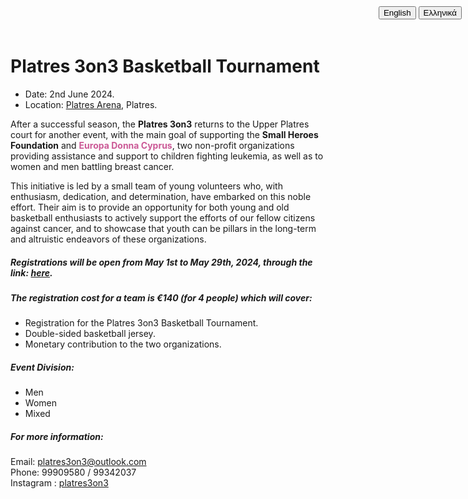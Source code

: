 <!DOCTYPE html>
<html lang="en">
<head>
    <meta charset="UTF-8">
    <meta name="viewport" content="width=device-width, initial-scale=1.0">
    <title>Platres 3on3 Basketball Tournament</title>
    <style>
        #language-btns {
            position: absolute;
            top: 10px;
            right: 10px;
        }
    </style>
    <script>
        function translateTo(language) {
            var elements = document.querySelectorAll('[data-translate]');
            elements.forEach(function(element) {
                var key = element.getAttribute('data-translate');
                if (translations[key] && translations[key][language]) {
                    element.innerHTML = translations[key][language];
                }
            });
        }
        var translations = {
            "tournament_title": {
                "en": "Platres 3on3 Basketball Tournament",
                "el": "Πλάτρες 3on3 Πρωτάθλημα Καλαθοσφαίρισης"
            },
            "date": {
                "en": "Date: 2nd June 2024",
                "el": "Ημερομηνία: 2 Ιουνίου 2024"
            },
            "location": {
                "en": "Location: <a href='https://platresarena.com/'>Platres Arena</a>, Platres.",
                "el": "Τοποθεσία: <a href='https://platresarena.com/'>Αρένα Πλατρών</a>, Πλάτρες."
            },
            "description": {
                "en": "After a successful season, the <b>Platres 3on3</b> returns to the Upper Platres court for another event, with the main goal of supporting the <b>Small Heroes Foundation</b> and <span style='color: #CB5996; font-weight: bold;'>Europa Donna Cyprus</span>, two non-profit organizations providing assistance and support to children fighting leukemia, as well as to women and men battling breast cancer.",
                "el": "Μετά από μια επιτυχημένη χρονιά, το <b>Platres 3on3</b> επιστρέφει στο γήπεδο των Πάνω Πλατρών για μια ακόμη διοργάνωση, με κύριο στόχο την υποστήριξη του <b>Ιδρύματος Μικροί Ήρωες</b> και του <span style='color: #CB5996; font-weight: bold;'>Europa Donna Cyprus</span>, δύο μη κερδοσκοπικών οργανισμών οι οποίοι παρέχουν βοήθεια και στήριξη σε παιδιά τα οποία παλεύουν με την λευχαιμία, σε γυναίκες και άντρες οι οποίοι αγωνίζονται κατά του  καρκίνου του μαστού."
            },
            "initiative": {
                "en": "This initiative is led by a small team of young volunteers who, with enthusiasm, dedication, and determination, have embarked on this noble effort. Their aim is to provide an opportunity for both young and old basketball enthusiasts to actively support the efforts of our fellow citizens against cancer, and to showcase that youth can be pillars in the long-term and altruistic endeavors of these organizations.",
                "el": "Η πρωτοβουλία αυτή ηγείται από μικρή ομάδα νέων εθελοντών, οι οποίοι, με ενθουσιασμό, αφοσίωση και δυναμισμό, ξεκίνησαν αυτή την άοκνη προσπάθεια. Στόχος τους είναι αφενός να δώσουν την ευκαιρία σε μικρούς και μεγάλους φίλους της καθαλόσφαιρας να στηρίξουν έπρακτα την προσπάθεια των συνανθρώπων μας κατά του καρκίνου και αφετέρου να αναδείξουν ότι οι νέοι μπορούν να αποτελέσουν στηλοβάτες στην μακροχρόνια και αλτρουιστική προσπάθεια αυτών των οργανισμών."
            },
            "registration_dates": {
                "en": "Registrations will be open from May 1st to May 29th, 2024, through the link: <a href='https://forms.office.com/r/NkmdV3gJKs?origin=lprLink'>here</a>.",
                "el": "Οι εγγραφές θα είναι ανοικτές από 1 Μαΐου έως 29 Μαΐου 2024 μέσω του συνδέσμου <a href='https://forms.office.com/r/NkmdV3gJKs?origin=lprLink'>εδώ</a>."
            },
            "registration_cost": {
                "en": "The registration cost for a team is €140 (for 4 people) which will cover:",
                "el": "Το κόστος εγγραφής μια ομάδας ανέρχεται στα €140 (4 άτομα) το οποίο θα καλύπτει:"
            },
            "event_categories": {
                "en": "Event Division:",
                "el": "Κατηγορίες Διοργάνωσης:"
            },
            "more_info": {
                "en": "For more information:",
                "el": "Για περισσότερες πληροφορίες:"
            }
        };
    </script>
</head>
<body>
    <div id="language-btns">
        <button onclick="translateTo('en')">English</button>
        <button onclick="translateTo('el')">Ελληνικά</button>
    </div>
    <h1 data-translate="tournament_title">Platres 3on3 Basketball Tournament</h1>
    <ul>
        <li data-translate="date">Date: 2nd June 2024.</li>
        <li data-translate="location">Location: <a href="https://platresarena.com/">Platres Arena</a>, Platres.</li>
    </ul>
    <p data-translate="description">After a successful season, the <b>Platres 3on3</b> returns to the Upper Platres court for another event, with the main goal of supporting the <b>Small Heroes Foundation</b> and <span style="color: #CB5996; font-weight: bold;">Europa Donna Cyprus</span>, two non-profit organizations providing assistance and support to children fighting leukemia, as well as to women and men battling breast cancer.</p>
    <p data-translate="initiative">This initiative is led by a small team of young volunteers who, with enthusiasm, dedication, and determination, have embarked on this noble effort. Their aim is to provide an opportunity for both young and old basketball enthusiasts to actively support the efforts of our fellow citizens against cancer, and to showcase that youth can be pillars in the long-term and altruistic endeavors of these organizations.</p>
    <h5 data-translate="registration_dates">Registrations will be open from May 1st to May 29th, 2024, through the link: <a href="https://forms.office.com/r/NkmdV3gJKs?origin=lprLink">here</a>.</h5>
    <h5 data-translate="registration_cost">The registration cost for a team is €140 (for 4 people) which will cover:</h5>
    <ul>
        <li data-translate="registration_cost">Registration for the Platres 3on3 Basketball Tournament.</li>
        <li>Double-sided basketball jersey.</li>
        <li>Monetary contribution to the two organizations.</li>
    </ul>
    <h5 data-translate="event_categories">Event Division:</h5>
    <ul>
        <li>Men</li>
        <li>Women</li>
        <li>Mixed</li>
    </ul>
    <h5 data-translate="more_info">For more information:</h5>
    <p>
        Email: <a href="mailto:platres3on3@outlook.com">platres3on3@outlook.com</a> <br>
        Phone:  99909580 / 99342037 <br>
        Instagram : <a href="https://www.instagram.com/platres3on3/?igsh=ZTFxa2R1MnJ0NGlk&utm_source=qr">platres3on3</a>
    </p>
</body>
</html>
